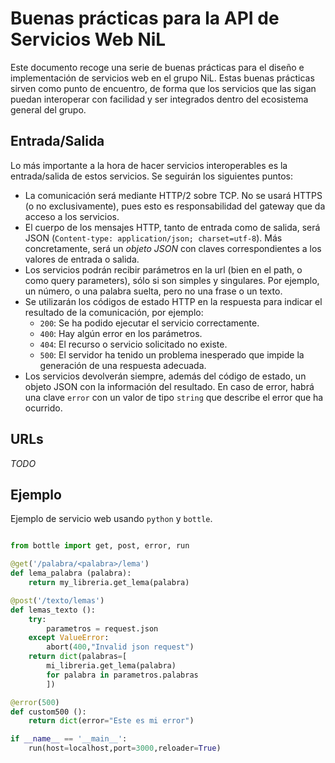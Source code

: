 # Buenas prácticas para la API de Servicios Web NiL

Este documento recoge una serie de buenas prácticas para el diseño e
implementación de servicios web en el grupo NiL. Estas buenas prácticas sirven
como punto de encuentro, de forma que los servicios que las sigan puedan
interoperar con facilidad y ser integrados dentro del ecosistema general del
grupo.

## Entrada/Salida

Lo más importante a la hora de hacer servicios interoperables es la
entrada/salida de estos servicios. Se seguirán los siguientes puntos:

- La comunicación será mediante HTTP/2 sobre TCP. No se usará HTTPS (o no
  exclusivamente), pues esto es responsabilidad del gateway que da acceso a los
  servicios.
- El cuerpo de los mensajes HTTP, tanto de entrada como de salida, será JSON
  (`Content-type: application/json; charset=utf-8`). Más concretamente, será un
  *objeto JSON* con claves correspondientes a los valores de entrada o salida.
- Los servicios podrán recibir parámetros en la url (bien en el path, o como
  query parameters), sólo si son simples y singulares. Por ejemplo, un número, o
  una palabra suelta, pero no una frase o un texto.
- Se utilizarán los códigos de estado HTTP en la respuesta para indicar el
  resultado de la comunicación, por ejemplo:
  - `200`: Se ha podido ejecutar el servicio correctamente.
  - `400`: Hay algún error en los parámetros.
  - `404`: El recurso o servicio solicitado no existe.
  - `500`: El servidor ha tenido un problema inesperado que impide la generación
    de una respuesta adecuada.
- Los servicios devolverán siempre, además del código de estado, un objeto JSON
  con la información del resultado. En caso de error, habrá una clave `error`
  con un valor de tipo `string` que describe el error que ha ocurrido.

## URLs

*TODO*

## Ejemplo

Ejemplo de servicio web usando `python` y `bottle`.

```python

from bottle import get, post, error, run

@get('/palabra/<palabra>/lema')
def lema_palabra (palabra):
    return my_libreria.get_lema(palabra)

@post('/texto/lemas')
def lemas_texto ():
    try:
        parametros = request.json
    except ValueError:
        abort(400,"Invalid json request")
    return dict(palabras=[
        mi_libreria.get_lema(palabra)
        for palabra in parametros.palabras
        ])

@error(500)
def custom500 ():
    return dict(error="Este es mi error")

if __name__ == '__main__':
    run(host=localhost,port=3000,reloader=True)

```
